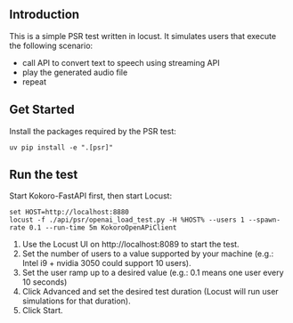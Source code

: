 ## Introduction
This is a simple PSR test written in locust. It simulates users that execute the following scenario:
- call API to convert text to speech using streaming API
- play the generated audio file
- repeat

## Get Started
Install the packages required by the PSR test: 
```
uv pip install -e ".[psr]"
```

## Run the test
Start Kokoro-FastAPI first, then start Locust:
```
set HOST=http://localhost:8880
locust -f ./api/psr/openai_load_test.py -H %HOST% --users 1 --spawn-rate 0.1 --run-time 5m KokoroOpenAPiClient
```

1. Use the Locust UI on http://localhost:8089 to start the test.
2. Set the number of users to a value supported by your machine (e.g.: Intel i9 + nvidia 3050 could support 10 users).
3. Set the user ramp up to a desired value (e.g.: 0.1 means one user every 10 seconds)
4. Click Advanced and set the desired test duration (Locust will run user simulations for that duration).
5. Click Start.
